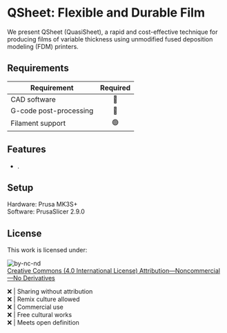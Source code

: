 # QSheet: Flexible and Durable Film

We present QSheet (QuasiSheet), a rapid and cost-effective technique for producing films of variable thickness using unmodified fused deposition modeling (FDM) printers.

## Requirements
| Requirement | Required |
| --- | :---: |
| CAD software | :red_circle: |
| G-code post-processing | :red_circle: |
| Filament support | :green_circle: |

## Features
* .

## Setup
Hardware: Prusa MK3S+\
Software: PrusaSlicer 2.9.0

## License
This work is licensed under:

![by-nc-nd](https://github.com/user-attachments/assets/d1ca6af3-62a9-464c-b333-8fee5f0ab3f4)\
[Creative Commons (4.0 International License) Attribution—Noncommercial—No Derivatives](http://creativecommons.org/licenses/by-nc-nd/4.0/)

:x: | Sharing without attribution\
:x: | Remix culture allowed\
:x: | Commercial use\
:x: | Free cultural works\
:x: | Meets open definition
